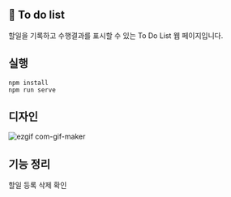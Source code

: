 ## 📝 To do list
할일을 기록하고 수행결과를 표시할 수 있는 To Do List 웹 페이지입니다.

## 실행
```
npm install
npm run serve
```

##  디자인
![ezgif com-gif-maker](https://user-images.githubusercontent.com/42925284/116510169-72bc4500-a8ff-11eb-8968-20110a21e886.gif)



## 기능 정리
할일 등록 삭제 확인
